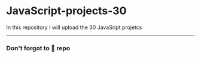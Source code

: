 # JavaScript-projects-30

In this repository I will upload the 30 JavaSript projetcs

-----
### Don't forgot to 🌟 repo
